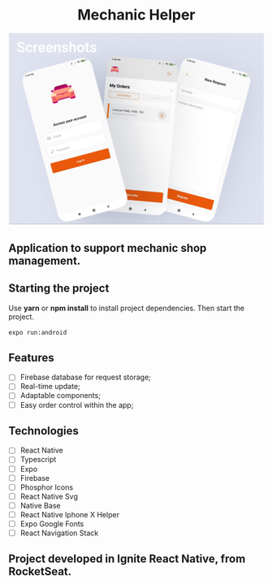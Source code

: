 <h1 align="center">
  Mechanic Helper 
</h1>


![cover](.github/image.png?style=flat)


## Application to support mechanic shop management.

## Starting the project
Use **yarn** or **npm install** to install project dependencies.
Then start the project.

```cl
expo run:android
```

## Features

-   [ ] Firebase database for request storage;
-   [ ] Real-time update;
-   [ ] Adaptable components;
-   [ ] Easy order control within the app;

## Technologies

-   [ ] React Native
-   [ ] Typescript
-   [ ] Expo
-   [ ] Firebase
-   [ ] Phosphor Icons
-   [ ] React Native Svg
-   [ ] Native Base
-   [ ] React Native Iphone X Helper
-   [ ] Expo Google Fonts
-   [ ] React Navigation Stack

## Project developed in Ignite React Native, from RocketSeat.
<br />
